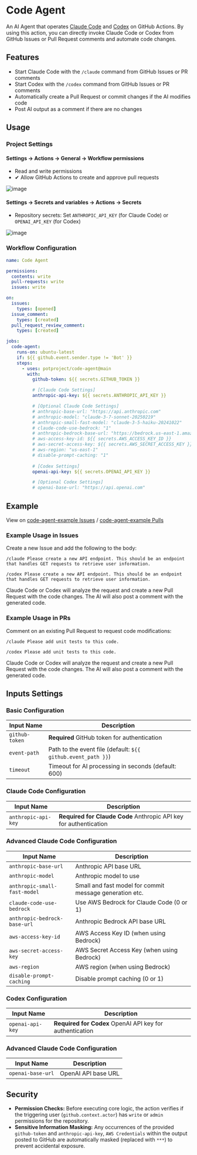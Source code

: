 #  Code Agent

An AI Agent that operates [Claude Code](https://github.com/anthropics/claude-code) and [Codex](https://github.com/openai/codex) on GitHub Actions. By using this action, you can directly invoke Claude Code or Codex from GitHub Issues or Pull Request comments and automate code changes.

## Features

- Start Claude Code with the `/claude` command from GitHub Issues or PR comments
- Start Codex with the `/codex` command from GitHub Issues or PR comments
- Automatically create a Pull Request or commit changes if the AI modifies code
- Post AI output as a comment if there are no changes

## Usage

### Project Settings

#### Settings -> Actions -> General -> Workflow permissions

* Read and write permissions
* ✔ Allow GitHub Actions to create and approve pull requests

![image](https://github.com/user-attachments/assets/e78e60d0-9e16-425e-bcad-264c8f81b878)

#### Settings -> Secrets and variables -> Actions -> Secrets

* Repository secrets: Set `ANTHROPIC_API_KEY` (for Claude Code) or `OPENAI_API_KEY` (for Codex)

![image](https://github.com/user-attachments/assets/8ae22808-9df5-4709-adaa-1e9d8c634f51)


### Workflow Configuration

```yaml
name: Code Agent

permissions:
  contents: write
  pull-requests: write
  issues: write

on:
  issues:
    types: [opened]
  issue_comment:
    types: [created]
  pull_request_review_comment:
    types: [created]

jobs:
  code-agent:
    runs-on: ubuntu-latest
    if: ${{ github.event.sender.type != 'Bot' }}
    steps:
      - uses: potproject/code-agent@main
        with:
          github-token: ${{ secrets.GITHUB_TOKEN }}

          # [Claude Code Settings]
          anthropic-api-key: ${{ secrets.ANTHROPIC_API_KEY }}

          # [Optional Claude Code Settings]
          # anthropic-base-url: "https://api.anthropic.com"
          # anthropic-model: "claude-3-7-sonnet-20250219"
          # anthropic-small-fast-model: "claude-3-5-haiku-20241022"
          # claude-code-use-bedrock: "1"
          # anthropic-bedrock-base-url: "https://bedrock.us-east-1.amazonaws.com"
          # aws-access-key-id: ${{ secrets.AWS_ACCESS_KEY_ID }}
          # aws-secret-access-key: ${{ secrets.AWS_SECRET_ACCESS_KEY }}
          # aws-region: "us-east-1"
          # disable-prompt-caching: "1"
          
          # [Codex Settings]
          openai-api-key: ${{ secrets.OPENAI_API_KEY }}

          # [Optional Codex Settings]
          # openai-base-url: "https://api.openai.com"
```

## Example

View on [code-agent-example Issues](https://github.com/potproject/code-agent-example/issues) / [code-agent-example Pulls](https://github.com/potproject/code-agent-example/pulls)

### Example Usage in Issues

Create a new Issue and add the following to the body:

```
/claude Please create a new API endpoint. This should be an endpoint that handles GET requests to retrieve user information.
```

```
/codex Please create a new API endpoint. This should be an endpoint that handles GET requests to retrieve user information.
```

Claude Code or Codex will analyze the request and create a new Pull Request with the code changes. The AI will also post a comment with the generated code.

### Example Usage in PRs


Comment on an existing Pull Request to request code modifications:

```
/claude Please add unit tests to this code.
```

```
/codex Please add unit tests to this code.
```

Claude Code or Codex will analyze the request and create a new Pull Request with the code changes. The AI will also post a comment with the generated code.

## Inputs Settings
### Basic Configuration

| Input Name | Description |
|------------|-------------|
| `github-token` | **Required** GitHub token for authentication |
| `event-path` | Path to the event file (default: `${{ github.event_path }}`) |
| `timeout` | Timeout for AI processing in seconds (default: 600) |

### Claude Code Configuration

| Input Name | Description |
|------------|-------------|
| `anthropic-api-key` | **Required for Claude Code** Anthropic API key for authentication |

### Advanced Claude Code Configuration

| Input Name | Description |
|------------|-------------|
| `anthropic-base-url` | Anthropic API base URL |
| `anthropic-model` | Anthropic model to use |
| `anthropic-small-fast-model` | Small and fast model for commit message generation etc. |
| `claude-code-use-bedrock` | Use AWS Bedrock for Claude Code (0 or 1) |
| `anthropic-bedrock-base-url` | Anthropic Bedrock API base URL |
| `aws-access-key-id` | AWS Access Key ID (when using Bedrock) |
| `aws-secret-access-key` | AWS Secret Access Key (when using Bedrock) |
| `aws-region` | AWS region (when using Bedrock) |
| `disable-prompt-caching` | Disable prompt caching (0 or 1) |

### Codex Configuration

| Input Name | Description |
|------------|-------------|
| `openai-api-key` | **Required for Codex** OpenAI API key for authentication |


### Advanced Claude Code Configuration

| Input Name | Description |
|------------|-------------|
| `openai-base-url` | OpenAI API base URL |

## Security

* **Permission Checks:** Before executing core logic, the action verifies if the triggering user (`github.context.actor`) has `write` or `admin` permissions for the repository.
* **Sensitive Information Masking:** Any occurrences of the provided `github-token` and `anthropic-api-key`, `AWS Credentials` within the output posted to GitHub are automatically masked (replaced with `***`) to prevent accidental exposure.

